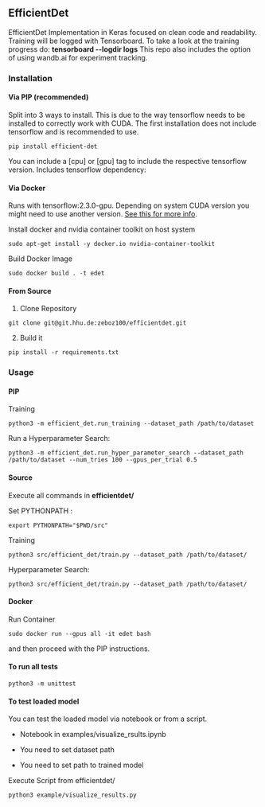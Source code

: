 ## EfficientDet
EfficientDet Implementation in Keras focused on clean code and
readability. 
Training will be logged with Tensorboard. 
To take a look at the training progress do: **tensorboard --logdir logs**
This repo also includes the option of using wandb.ai for experiment tracking.

### Installation

#### Via PIP (recommended)
Split into 3 ways to install. This is due to the way tensorflow needs
to be installed to correctly work with CUDA. The first installation
does not include tensorflow and is recommended to use.

```shell
pip install efficient-det
```


You can include a [cpu] or [gpu] tag to include the respective tensorflow
version.
Includes tensorflow dependency:

#### Via Docker
Runs with tensorflow:2.3.0-gpu.
Depending on system CUDA version you might need to use
another version. [See this for more info](https://www.tensorflow.org/install/source#gpu
).

Install docker and nvidia container toolkit on host system
```shell
sudo apt-get install -y docker.io nvidia-container-toolkit
```

Build Docker Image

```shell
sudo docker build . -t edet
```


#### From Source
1. Clone Repository

```shell
git clone git@git.hhu.de:zeboz100/efficientdet.git
```

2. Build it

```shell
pip install -r requirements.txt
```


### Usage

#### PIP

Training

```shell
python3 -m efficient_det.run_training --dataset_path /path/to/dataset
```

Run a Hyperparameter Search:
```shell
python3 -m efficient_det.run_hyper_parameter_search --dataset_path 
/path/to/dataset --num_tries 100 --gpus_per_trial 0.5
```


#### Source
Execute all commands in **efficientdet/**

Set PYTHONPATH :

```shell
export PYTHONPATH="$PWD/src"
```

Training
```shell
python3 src/efficient_det/train.py --dataset_path /path/to/dataset/
```

Hyperparameter Search:
```shell
python3 src/efficient_det/train.py --dataset_path /path/to/dataset/
```

#### Docker

Run Container
```shell
sudo docker run --gpus all -it edet bash
```

and then proceed with the PIP instructions.

#### To run all tests

```shell
python3 -m unittest
```

#### To test loaded model
You can test the loaded model via notebook or from a script.


* Notebook in examples/visualize_rsults.ipynb

* You need to set dataset path
* You need to set path to trained model
  
Execute Script from efficientdet/
```shell
python3 example/visualize_results.py
```

